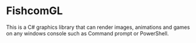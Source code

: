 # FishcomGL
This is a C# graphics library that can render images, animations and games on any windows console such as Command prompt or PowerShell.
